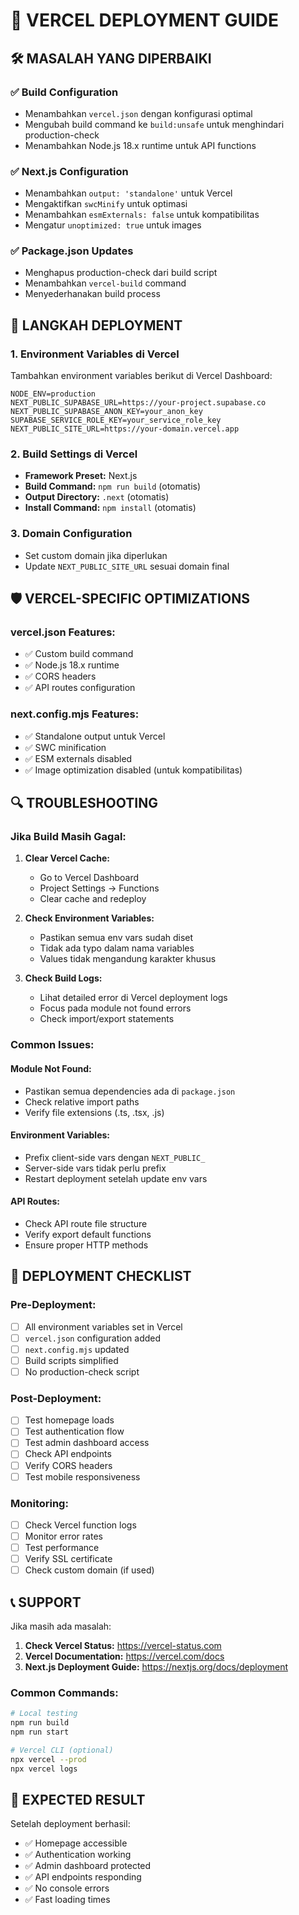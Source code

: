 # 🚀 VERCEL DEPLOYMENT GUIDE

## 🛠️ **MASALAH YANG DIPERBAIKI**

### ✅ **Build Configuration**
- Menambahkan `vercel.json` dengan konfigurasi optimal
- Mengubah build command ke `build:unsafe` untuk menghindari production-check
- Menambahkan Node.js 18.x runtime untuk API functions

### ✅ **Next.js Configuration**
- Menambahkan `output: 'standalone'` untuk Vercel
- Mengaktifkan `swcMinify` untuk optimasi
- Menambahkan `esmExternals: false` untuk kompatibilitas
- Mengatur `unoptimized: true` untuk images

### ✅ **Package.json Updates**
- Menghapus production-check dari build script
- Menambahkan `vercel-build` command
- Menyederhanakan build process

## 🔧 **LANGKAH DEPLOYMENT**

### 1. **Environment Variables di Vercel**
Tambahkan environment variables berikut di Vercel Dashboard:

```
NODE_ENV=production
NEXT_PUBLIC_SUPABASE_URL=https://your-project.supabase.co
NEXT_PUBLIC_SUPABASE_ANON_KEY=your_anon_key
SUPABASE_SERVICE_ROLE_KEY=your_service_role_key
NEXT_PUBLIC_SITE_URL=https://your-domain.vercel.app
```

### 2. **Build Settings di Vercel**
- **Framework Preset:** Next.js
- **Build Command:** `npm run build` (otomatis)
- **Output Directory:** `.next` (otomatis)
- **Install Command:** `npm install` (otomatis)

### 3. **Domain Configuration**
- Set custom domain jika diperlukan
- Update `NEXT_PUBLIC_SITE_URL` sesuai domain final

## 🛡️ **VERCEL-SPECIFIC OPTIMIZATIONS**

### **vercel.json Features:**
- ✅ Custom build command
- ✅ Node.js 18.x runtime
- ✅ CORS headers
- ✅ API routes configuration

### **next.config.mjs Features:**
- ✅ Standalone output untuk Vercel
- ✅ SWC minification
- ✅ ESM externals disabled
- ✅ Image optimization disabled (untuk kompatibilitas)

## 🔍 **TROUBLESHOOTING**

### **Jika Build Masih Gagal:**

1. **Clear Vercel Cache:**
   - Go to Vercel Dashboard
   - Project Settings → Functions
   - Clear cache and redeploy

2. **Check Environment Variables:**
   - Pastikan semua env vars sudah diset
   - Tidak ada typo dalam nama variables
   - Values tidak mengandung karakter khusus

3. **Check Build Logs:**
   - Lihat detailed error di Vercel deployment logs
   - Focus pada module not found errors
   - Check import/export statements

### **Common Issues:**

#### **Module Not Found:**
- Pastikan semua dependencies ada di `package.json`
- Check relative import paths
- Verify file extensions (.ts, .tsx, .js)

#### **Environment Variables:**
- Prefix client-side vars dengan `NEXT_PUBLIC_`
- Server-side vars tidak perlu prefix
- Restart deployment setelah update env vars

#### **API Routes:**
- Check API route file structure
- Verify export default functions
- Ensure proper HTTP methods

## 🚀 **DEPLOYMENT CHECKLIST**

### **Pre-Deployment:**
- [ ] All environment variables set in Vercel
- [ ] `vercel.json` configuration added
- [ ] `next.config.mjs` updated
- [ ] Build scripts simplified
- [ ] No production-check script

### **Post-Deployment:**
- [ ] Test homepage loads
- [ ] Test authentication flow
- [ ] Test admin dashboard access
- [ ] Check API endpoints
- [ ] Verify CORS headers
- [ ] Test mobile responsiveness

### **Monitoring:**
- [ ] Check Vercel function logs
- [ ] Monitor error rates
- [ ] Test performance
- [ ] Verify SSL certificate
- [ ] Check custom domain (if used)

## 📞 **SUPPORT**

Jika masih ada masalah:

1. **Check Vercel Status:** https://vercel-status.com
2. **Vercel Documentation:** https://vercel.com/docs
3. **Next.js Deployment Guide:** https://nextjs.org/docs/deployment

### **Common Commands:**
```bash
# Local testing
npm run build
npm run start

# Vercel CLI (optional)
npx vercel --prod
npx vercel logs
```

## 🎯 **EXPECTED RESULT**

Setelah deployment berhasil:
- ✅ Homepage accessible
- ✅ Authentication working
- ✅ Admin dashboard protected
- ✅ API endpoints responding
- ✅ No console errors
- ✅ Fast loading times
